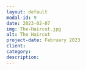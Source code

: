 ```yaml
---
layout: default
modal-id: 9
date: 2023-02-07
img: The-Haircut.jpg
alt: The Haircut
project-date: February 2023
client: 
category: 
description: 
---
```


